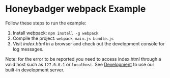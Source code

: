 # Honeybadger webpack Example

Follow these steps to run the example:

1. Install webpack: `npm install -g webpack`
2. Compile the project: `webpack main.js bundle.js`
3. Visit *index.html* in a browser and check out the development console for log
   messages.
   
Note: for the error to be reported you need to access index.html through a valid host such as `127.0.0.1` or `localhost`. See [Development](https://github.com/honeybadger-io/honeybadger-js#development) to use our built-in development server.

